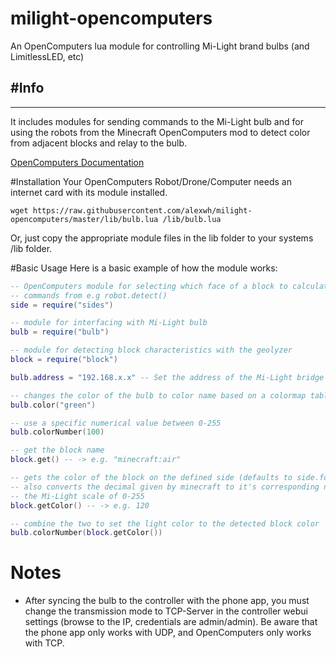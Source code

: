 # milight-opencomputers
An OpenComputers lua module for controlling Mi-Light brand bulbs (and
LimitlessLED, etc)

#Info
---
---
It includes modules for sending commands to the Mi-Light bulb and for using the
robots from the Minecraft OpenComputers mod to detect color from adjacent
blocks and relay to the bulb.


[OpenComputers Documentation](http://ocdoc.cil.li/)

#Installation
Your OpenComputers Robot/Drone/Computer needs an internet card with its module
installed.

`wget https://raw.githubusercontent.com/alexwh/milight-opencomputers/master/lib/bulb.lua /lib/bulb.lua`

Or, just copy the appropriate module files in the lib folder to your systems
/lib folder.


#Basic Usage
Here is a basic example of how the module works:
```.lua
-- OpenComputers module for selecting which face of a block to calculate
-- commands from e.g robot.detect()
side = require("sides")

-- module for interfacing with Mi-Light bulb
bulb = require("bulb")

-- module for detecting block characteristics with the geolyzer
block = require("block")

bulb.address = "192.168.x.x" -- Set the address of the Mi-Light bridge

-- changes the color of the bulb to color name based on a colormap table
bulb.color("green")

-- use a specific numerical value between 0-255
bulb.colorNumber(100)

-- get the block name
block.get() -- -> e.g. "minecraft:air"

-- gets the color of the block on the defined side (defaults to side.forward).
-- also converts the decimal given by minecraft to it's corresponding number on
-- the Mi-Light scale of 0-255
block.getColor() -- -> e.g. 120

-- combine the two to set the light color to the detected block color
bulb.colorNumber(block.getColor())
```

# Notes
* After syncing the bulb to the controller with the phone app, you must change
the transmission mode to TCP-Server in the controller webui settings (browse to
the IP, credentials are admin/admin). Be aware that the phone app only works
with UDP, and OpenComputers only works with TCP.
